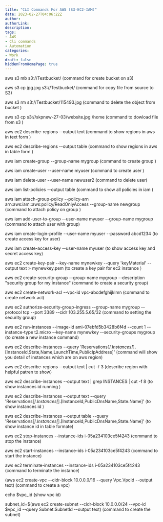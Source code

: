 ```yaml
---
title: "CLI Commands For AWS (S3-EC2-IAM)"
date: 2023-02-27T04:06:22Z
author:
authorLink:
description:
tags:
- AWS
- Cli commands
- Automation
categories:
- Work
draft: false
hiddenFromHomePage: true
---
```


aws s3 mb s3://Testbucket/                (command for create bucket on s3)

aws s3 cp jpg.jpg s3://Testbucket/     (command for copy file from source to S3)

aws s3 rm s3://Testbucket/115493.jpg (command to delete the object from bucket )

aws s3 cp s3://skpnew-27-03/website.jpg /home (command to dowload file from s3 )

aws ec2 describe-regions --output text (command to show regions in aws in text form )

aws ec2 describe-regions --output table (command to show regions in aws in table form )

aws iam create-group --group-name mygroup  (command to create group  )

aws iam create-user --user-name myuser (command to create user  )

aws iam delete-user --user-name newuser2 (command to delete user)

aws iam list-policies --output table (command to show all policies in iam )

aws iam attach-group-policy --policy-arn arn:aws:iam::aws:policy/ReadOnlyAccess --group-name newgroup (command to attach policy on group )


aws iam add-user-to-group --user-name myuser --group-name mygroup (command to attach user with group)

aws iam create-login-profile --user-name myuser --password abcd1234 (to create access key for user)

aws iam create-access-key --user-name myuser (to show access key and secret access key)

aws ec2 create-key-pair --key-name mynewkey --query 'keyMaterial' --output text > mynewkey.pem (to create a key pair for ec2 instance )

aws ec2 create-security-group --group-name mygroup --description "security group for my instance" (command to create a security group)

aws ec2 create-network-acl  --vpc-id vpc-abcdefghijklmn (command to create network acl)

aws ec2 authorize-security-group-ingress --group-name mygroup --protocol tcp --port 3389 --cidr 103.255.5.65/32 (command to setting the security group)

aws ec2 run-instances --image-id ami-07ebfd5b3428b6f4d --count 1 --instance-type t2.micro --key-name mynewkey --security-groups mygroup (to create a new instance command)

aws ec2 describe-instances --query 'Reservations[*].Instances[*].[InstanceId,State,Name,LaunchTime,PublicIpAddress]' (command will show you detail of instances which are on aws region)

aws ec2 describe-regions --output text | cut -f 3 (describe region with helpful patren to show)

aws ec2 describe-instances --output text | grep INSTANCES | cut -f 8 (to show instances id running )

aws ec2 describe-instances --output text --query 'Reservations[*].Instances[*].[InstanceId,PublicDnsName,State.Name]' (to show instances id )

aws ec2 describe-instances --output table --query 'Reservations[*].Instances[*].[InstanceId,PublicDnsName,State.Name]' (to show instance id in table formate)

aws ec2 stop-instances --instance-ids i-05a234103ce5f4243 (command to stop the instance)

aws ec2 start-instances --instance-ids i-05a234103ce5f4243 (command to start the instance)


aws ec2 terminate-instances --instance-ids i-05a234103ce5f4243 (command to terminate the instance)

(aws ec2 create-vpc --cidr-block 10.0.0.0/16  --query Vpc.VpcId --output text) (command to create a vpc)

echo $vpc_id (show vpc id)

subnet_id=$(aws ec2 create-subnet --cidr-block 10.0.0.0/24 --vpc-id $vpc_id --query Subnet.SubnetId --output text) (command to create the subnet)

